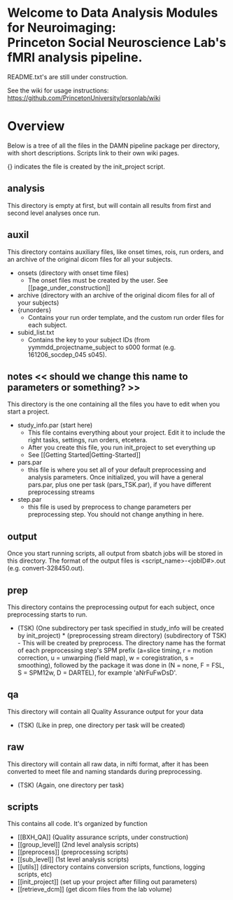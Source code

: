 Welcome to Data Analysis Modules for Neuroimaging:  
Princeton Social Neuroscience Lab's fMRI analysis pipeline.
=========================================== 

README.txt's are still under construction.

See the wiki for usage instructions: https://github.com/PrincetonUniversity/prsonlab/wiki

# Overview

Below is a tree of all the files in the DAMN pipeline package per directory, with short descriptions. Scripts link to their own wiki pages.

{} indicates the file is created by the init_project script.

## analysis
This directory is empty at first, but will contain all results from first and second level analyses once run.

## auxil
This directory contains auxiliary files, like onset times, rois, run orders, and an archive of the original dicom files for all your subjects.
* onsets (directory with onset time files)
    - The onset files must be created by the user. See [[page_under_construction]]
* archive (directory with an archive of the original dicom files for all of your subjects)
* {runorders}
    - Contains your run order template, and the custom run order files for each subject.
* subid_list.txt
    - Contains the key to your subject IDs (from yymmdd_projectname_subject to s000 format (e.g. 161206_socdep_045 s045).

## notes << should we change this name to parameters or something? >>
This directory is the one containing all the files you have to edit when you start a project.
* study_info.par (start here)
    - This file contains everything about your project. Edit it to include the right tasks, settings, run orders, etcetera.
    - After you create this file, you run init_project to set everything up
    - See [[Getting Started|Getting-Started]]
* pars.par
    - this file is where you set all of your default preprocessing and analysis parameters. Once initialized, you will have a general pars.par, plus one per task (pars_TSK.par), if you have different preprocessing streams
* step.par
    - this file is used by preprocess to change parameters per preprocessing step. You should not change anything in here.

## output
Once you start running scripts, all output from sbatch jobs will be stored in this directory. The format of the output files is <script_name>-<jobID#>.out (e.g. convert-328450.out).

## prep
This directory contains the preprocessing output for each subject, once preprocessing starts to run.
* (TSK) (One subdirectory per task specified in study_info will be created by init_project)
        * (preprocessing stream directory) (subdirectory of TSK)
            - This will be created by preprocess. The directory name has the format of each preprocessing step's SPM prefix (a=slice timing, r = motion correction, u = unwarping (field map), w = coregistration, s = smoothing), followed by the package it was done in (N = none, F = FSL, S = SPM12w, D = DARTEL), for example 'aNrFuFwDsD'.

## qa
This directory will contain all Quality Assurance output for your data
* (TSK) (Like in prep, one directory per task will be created)

## raw
This directory will contain all raw data, in nifti format, after it has been converted to meet file and naming standards during preprocessing.
* (TSK) (Again, one directory per task)

## scripts
This contains all code. It's organized by function
* [[BXH_QA]] (Quality assurance scripts, under construction)
* [[group_level]] (2nd level analysis scripts)
* [[preprocess]] (preprocessing scripts)
* [[sub_level]] (1st level analysis scripts)
* [[utils]] (directory contains conversion scripts, functions, logging scripts, etc)
* [[init_project]] (set up your project after filling out parameters)
* [[retrieve_dcm]] (get dicom files from the lab volume)
